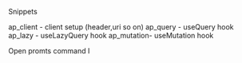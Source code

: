 Snippets

ap_client - client setup (header,uri so on)
ap_query - useQuery hook
ap_lazy - useLazyQuery hook
ap_mutation- useMutation hook


Open promts
command I